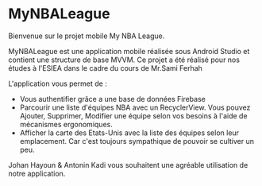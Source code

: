 # MyNBALeague

Bienvenue sur le projet mobile My NBA League.

MyNBALeague est une application mobile réalisée sous Android Studio et contient une structure de base MVVM.
Ce projet a été réalisé pour nos études à l'ESIEA dans le cadre du cours de Mr.Sami Ferhah

L'application vous permet de :
  - Vous authentifier grâce a une base de données Firebase
  - Parcourir une liste d'équipes NBA avec un RecyclerView. Vous pouvez Ajouter, Supprimer, Modifier une équipe selon vos besoins à l'aide de mécanismes ergonomiques.
  - Afficher la carte des Etats-Unis avec la liste des équipes selon leur emplacement. Car c'est toujours sympathique de pouvoir se cultiver un peu.

Johan Hayoun & Antonin Kadi vous souhaitent une agréable utilisation de notre application.
